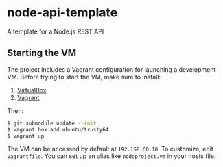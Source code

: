 # node-api-template
A template for a Node.js REST API

## Starting the VM

The project includes a Vagrant configuration for launching a development VM. Before trying to start the VM, make sure to install:

1. [VirtualBox](https://www.virtualbox.org/)
1. [Vagrant](https://www.vagrantup.com/)

Then:
```bash
$ git submodule update --init
$ vagrant box add ubuntu/trusty64
$ vagrant up
```

The VM can be accessed by default at `192.168.60.10`. To customize, edit `Vagrantfile`. You can set up an alias like `nodeproject.vm` in your hosts file.
